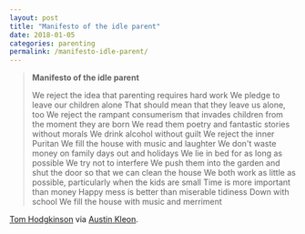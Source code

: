 ```yaml
---
layout: post
title: "Manifesto of the idle parent"
date: 2018-01-05
categories: parenting
permalink: /manifesto-idle-parent/
---
```


> **Manifesto of the idle parent**
>
> We reject the idea that parenting requires hard work
> We pledge to leave our children alone
> That should mean that they leave us alone, too
> We reject the rampant consumerism that invades children from the moment they are born
> We read them poetry and fantastic stories without morals
> We drink alcohol without guilt
> We reject the inner Puritan
> We fill the house with music and laughter
> We don't waste money on family days out and holidays
> We lie in bed for as long as possible
> We try not to interfere
> We push them into the garden and shut the door so that we can clean the house
> We both work as little as possible, particularly when the kids are small
> Time is more important than money
> Happy mess is better than miserable tidiness
> Down with school
> We fill the house with music and merriment

[Tom Hodgkinson](http://www.telegraph.co.uk/women/mother-tongue/familyadvice/3355719/Idle-parenting-means-happy-children.html) via [Austin Kleon](https://austinkleon.com/2018/01/01/100-things-that-made-my-year-2017/).